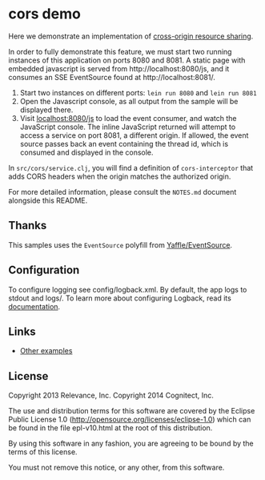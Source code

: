 # cors demo

Here we demonstrate an implementation of [cross-origin resource sharing](http://en.wikipedia.org/wiki/Cross-origin_resource_sharing).

In order to fully demonstrate this feature, we must start two running instances of this application on ports 8080 and 8081. A static
page with embedded javascript is served from http://localhost:8080/js, and it consumes an SSE EventSource found at http://localhost:8081/.

1. Start two instances on different ports: `lein run 8080` and `lein run 8081`
1. Open the Javascript console, as all output from the sample will be
   displayed there.
1. Visit [localhost:8080/js](http://localhost:8080/js) to load the
   event consumer, and watch the JavaScript console. The inline JavaScript returned
   will attempt to access a service on port 8081, a different origin. If allowed,
   the event source passes back an event containing the thread id, which is consumed
   and displayed in the console.

In `src/cors/service.clj`, you will find a definition of `cors-interceptor` that adds CORS headers
when the origin matches the authorized origin.

For more detailed information, please consult the `NOTES.md` document alongside this README.

## Thanks

This samples uses the `EventSource` polyfill from [Yaffle/EventSource](https://github.com/Yaffle/EventSource).

## Configuration

To configure logging see config/logback.xml. By default, the app logs to stdout and logs/.
To learn more about configuring Logback, read its [documentation](http://logback.qos.ch/documentation.html).

## Links

* [Other examples](https://github.com/pedestal/samples)


License
-------
Copyright 2013 Relevance, Inc.
Copyright 2014 Cognitect, Inc.

The use and distribution terms for this software are covered by the
Eclipse Public License 1.0 (http://opensource.org/licenses/eclipse-1.0)
which can be found in the file epl-v10.html at the root of this distribution.

By using this software in any fashion, you are agreeing to be bound by
the terms of this license.

You must not remove this notice, or any other, from this software.

